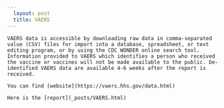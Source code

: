 ```yaml
---
  layout: post
  title: VAERS
---
```

    
    VAERS data is accessible by downloading raw data in comma-separated value (CSV) files for import into a database, spreadsheet, or text editing program, or by using the CDC WONDER online search tool. Information provided to VAERS which identifies a person who received the vaccine or vaccines will not be made available to the public. De-identified VAERS data are available 4-6 weeks after the report is received. 
  
    You can find [website](https://vaers.hhs.gov/data.html)
    
    Here is the [report](_posts/VAERS.html)
